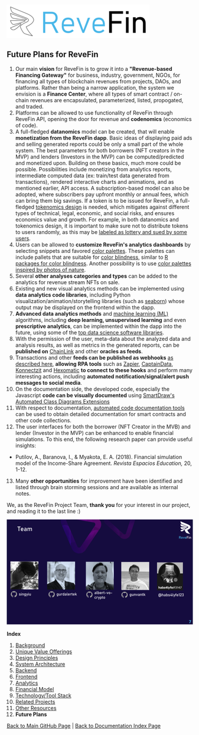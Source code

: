 ![Logo](./img/logo.png) 

## Future Plans for ReveFin

1. Our main **vision** for ReveFin is to grow it into a **"Revenue-based Financing Gateway"** for business, industry, government, NGOs, for financing all types of blockchain revenues from projects, DAOs, and platforms. Rather than being a narrow application, the system we envision is a **Finance Center**, where all types of smart contract / on-chain revenues are encapsulated, parameterized, listed, propogated, and traded. 
2. Platforms can be allowed to use functionality of ReveFin through ReveFin API, opening the door for revenue and **codenomics** (economics of code). 
3. A full-fledged **datanomics** model can be created, that will enable **monetization from the ReveFin dapp**. Basic ideas of displaying paid ads and selling generated reports could be only a small part of the whole system. The best parameters for both borrowers (NFT creators in the MVP) and lenders (Investors in the MVP) can be computed/predicted and monetized upon. Building on these basics, much more could be possible. Possibilities include monetizing from analytics reports, intermediate computed data (ex: train/test data generated from transactions), rendered interactive charts and animations, and as mentioned earlier, API access. A subscription-based model can also be adopted, where subscribers pay upfront monthly or annual fees, which can bring them big savings. If a token is to be issued for ReveFin, a full-fledged [tokenomics design](https://maxyampolsky.medium.com/how-to-design-tokenomics-for-your-cryptocurrency-the-basics-of-creating-your-token-9a0375cb9479) is needed, which mitigates against different types of technical, legal, economic, and social risks, and ensures economics value and growth. For example, in both datanomics and tokenomics design, it is important to make sure not to distribute tokens to users randomly, as this may be [labeled as lottery and sued by some users](https://cryptobriefing.com/a-guy-put-10-ethereum-defi-app/).
4. Users can be allowed to **customize ReveFin's analytics dashboards** by selecting snippets and favored [color palettes](https://www.crazyegg.com/blog/website-color-palettes/). These palettes can include pallets that are suitable for [color blindness](https://www.color-blindness.com/), similar to [R packages for color blindness](https://www.datanovia.com/en/blog/top-r-color-palettes-to-know-for-great-data-visualization/). Another possibility is to use [color palettes inspired by photos of nature](https://sarahrenaeclark.com/color-palettes/).
5. Several **other analyses categories and types** can be added to the analytics for revenue stream NFTs on sale. 
6. Existing and new visual analytics methods can be implemented using **data analytics code libraries**, including Python visualization/animation/storytelling libraries (such as [seaborn](https://seaborn.pydata.org/examples/index.html)) whose output may be displayed on the frontend within the dapp.
7. **Advanced data analytics methods** and [machine learning (ML)](https://www.coursera.org/collections/machine-learning) algorithms, including **deep learning, unsupervised learning** and even **prescriptive analytics**, can be implemented within the dapp into the future, using some of the [top data science software libraries](https://towardsdatascience.com/8-booming-data-science-libraries-you-must-watch-out-in-2022-cec2dbb42437).
8. With the permission of the user, meta-data about the analyzed data and analysis results, as well as metrics in the generated reports, can be **published on** [ChainLink](https://chain.link) and other **oracles as feeds**.  
9. Transactions and other **feeds can be published as webhooks** [as described here](https://www.youtube.com/watch?v=41NOoEz3Tzc), **allowing RPA tools** such as [Zapier](https://zapier.com/), [CaptainData](https://app.captaindata.co), [Konnectzit](https://app.konnectzit.com) and [Hexomatic](https://hexomatic.com) **to connect to these hooks** and perform many interesting actions, including **automated notification/signal/alert push messages to social media**.
10. On the documentation side, the developed code, especially the Javascript **code can be visually documented** using [SmartDraw's Automated Class Diagrams Extensions](https://www.smartdraw.com/developers/extensions/class-diagram.htm)
11. With respect to documentation, [automated code documentation tools](https://solidity-domain-for-sphinx.readthedocs.io/en/latest/autodoc.html) can be used to obtain detailed documentation for smart contracts and other code collections.
12. The user interfaces for both the borrower (NFT Creator in the MVB) and lender (Investor in the MVP) can be enhanced to enable financial simulations. To this end, the following research paper can provide useful insights:
- Putilov, A., Baranova, I., & Myakota, E. A. (2018). Financial simulation model of the Income-Share Agreement. *Revista Espacios Education,* 20, 1-12.
13. Many **other opportunities** for improvement have been identified and listed through brain storming sessions and are available as internal notes.

We, as the ReveFin Project Team, **thank you** for your interest in our project, and reading it to the last line :)

![Project Team](./img/Slide07.png) 

**Index**

1. [Background](Background.md)
2. [Unique Value Offerings](UniqueValueOfferings.md)
3. [Design Principles](DesignPrinciples.md)
4. [System Architecture](SystemArchitecture.md)
5. [Backend](Backend.md)
6. [Frontend](Frontend.md)
7. [Analytics](Analytics.md)
8. [Financial Model](FinancialModel.md)
9. [Technology/Tool Stack](TechnologyStack.md)
10. [Related Projects](RelatedProjects.md)
11. [Other Resources](OtherResources.md)
12. **Future Plans**


<hline></hline>

[Back to Main GitHub Page](../README.md) | [Back to Documentation Index Page](Documentation.md)
